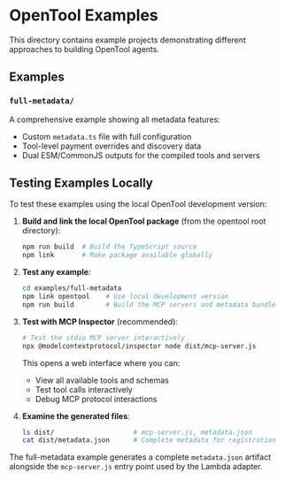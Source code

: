# OpenTool Examples

This directory contains example projects demonstrating different approaches to building OpenTool agents.

## Examples

### `full-metadata/`
A comprehensive example showing all metadata features:
- Custom `metadata.ts` file with full configuration
- Tool-level payment overrides and discovery data
- Dual ESM/CommonJS outputs for the compiled tools and servers

## Testing Examples Locally

To test these examples using the local OpenTool development version:

1. **Build and link the local OpenTool package** (from the opentool root directory):
   ```bash
   npm run build  # Build the TypeScript source
   npm link       # Make package available globally
   ```

2. **Test any example**:
   ```bash
   cd examples/full-metadata
   npm link opentool    # Use local development version
   npm run build        # Build the MCP servers and metadata bundle
   ```

3. **Test with MCP Inspector** (recommended):
   ```bash
   # Test the stdio MCP server interactively
   npx @modelcontextprotocol/inspector node dist/mcp-server.js
   ```
   
   This opens a web interface where you can:
   - View all available tools and schemas
   - Test tool calls interactively
   - Debug MCP protocol interactions

4. **Examine the generated files**:
   ```bash
   ls dist/                    # mcp-server.js, metadata.json
   cat dist/metadata.json      # Complete metadata for registration
   ```

The full-metadata example generates a complete `metadata.json` artifact alongside the `mcp-server.js` entry point used by the Lambda adapter.
